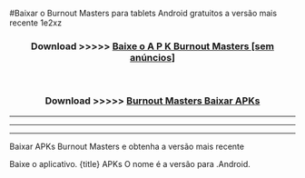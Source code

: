 #Baixar o Burnout Masters   para tablets Android gratuitos a versão mais recente 1e2xz


<div align="center">
<h3>Download >>>>> <a href="https://pt-web.web.app/?pt= Burnout Masters ">Baixe o A P K Burnout Masters  [sem anúncios]</a></h3><br>

<h3>Download >>>>> <a href="https://pt-web.web.app/?pt= Burnout Masters ">Burnout Masters  Baixar APKs</a></h3>
</div>

----------------------------------------------------------

----------------------------------------------------------

----------------------------------------------------------

Baixar APKs Burnout Masters  e obtenha a versão mais recente

Baixe o aplicativo. {title} APKs O nome é a versão para .Android.


